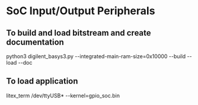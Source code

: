 # SoC Input/Output Peripherals

## To build and load bitstream and create documentation
python3 digilent_basys3.py --integrated-main-ram-size=0x10000 --build --load --doc

## To load application
litex_term /dev/ttyUSB* --kernel=gpio_soc.bin
